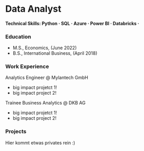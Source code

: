 # Data Analyst
#### Technical Skills: Python · SQL · Azure · Power BI · Databricks ·

### Education
- M.S., Economics, (June 2022)
- B.S., International Business, (April 2018)

### Work Experience
Analytics Engineer @ Mylantech GmbH
- big impact projetct 1!
-  big impact project 2!

Trainee Business Analytics @ DKB AG
- big impact projetct 1!
-  big impact project 2!

### Projects
Hier kommt etwas privates rein :)
